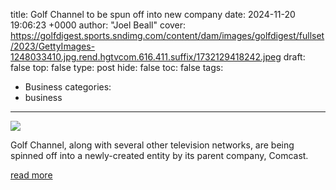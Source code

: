 title: Golf Channel to be spun off into new company
date: 2024-11-20 19:06:23 +0000
author: "Joel Beall"
cover: https://golfdigest.sports.sndimg.com/content/dam/images/golfdigest/fullset/2023/GettyImages-1248033410.jpg.rend.hgtvcom.616.411.suffix/1732129418242.jpeg
draft: false
top: false
type: post
hide: false
toc: false
tags:
  - Business
categories:
  - business
---

![](https://golfdigest.sports.sndimg.com/content/dam/images/golfdigest/fullset/2023/GettyImages-1248033410.jpg.rend.hgtvcom.616.411.suffix/1732129418242.jpeg)

Golf Channel, along with several other television networks, are being spinned off into a newly-created entity by its parent company, Comcast.

[read more](https://www.golfdigest.com/story/golf-channel-comcast-nbc-sports-2024)
